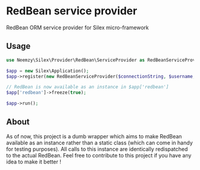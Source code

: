 # RedBean service provider

RedBean ORM service provider for Silex micro-framework

## Usage

```php
use Neemzy\Silex\Provider\RedBean\ServiceProvider as RedBeanServiceProvider;

$app = new Silex\Application();
$app->register(new RedBeanServiceProvider($connectionString, $username, $password));

// RedBean is now available as an instance in $app['redbean']
$app['redbean']->freeze(true);

$app->run();
```

## About

As of now, this project is a dumb wrapper which aims to make RedBean available as an instance rather than a static class (which can come in handy for testing purposes). All calls to this instance are identically redispatched to the actual RedBean. Feel free to contribute to this project if you have any idea to make it better !